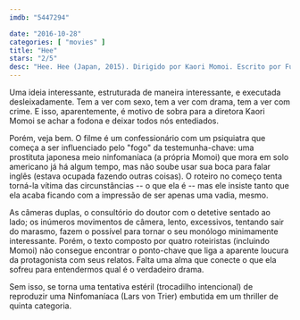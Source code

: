 ```yaml
---
imdb: "5447294"

date: "2016-10-28"
categories: [ "movies" ]
title: "Hee"
stars: "2/5"
desc: "Hee. Hee (Japan, 2015). Dirigido por Kaori Momoi. Escrito por Fuminori Nakamura, Miyuki Takahashi, Kaori Momoi, Daisuke Kamijô. Com Kaori Momoi (Azusa), Yûgo Sasô (Sanada), Ayako Fujitani (Mrs. Sanada), Brian Sturges (Detective), Janilee Svärdstål (Patient), Sarah Kei Brooks (Nurse), Melody Thi (Miku), Mimosa Pagkaliwangan (Yume), Chris Harrison (John)."
---
```

Uma ideia interessante, estruturada de maneira interessante, e executada desleixadamente. Tem a ver com sexo, tem a ver com drama, tem a ver com crime. E isso, aparentemente, é motivo de sobra para a diretora Kaori Momoi se achar a fodona e deixar todos nós entediados.

Porém, veja bem. O filme é um confessionário com um psiquiatra que começa a ser influenciado pelo "fogo" da testemunha-chave: uma prostituta japonesa meio ninfomaníaca (a própria Momoi) que mora em solo americano já há algum tempo, mas não soube usar sua boca para falar inglês (estava ocupada fazendo outras coisas). O roteiro no começo tenta torná-la vítima das circunstâncias -- o que ela é -- mas ele insiste tanto que ela acaba ficando com a impressão de ser apenas uma vadia, mesmo.

As câmeras duplas, o consultório do doutor com o detetive sentado ao lado; os inúmeros movimentos de câmera, lento, excessivos, tentando sair do marasmo, fazem o possível para tornar o seu monólogo minimamente interessante. Porém, o texto composto por quatro roteiristas (incluindo Momoi) não consegue encontrar o ponto-chave que liga a aparente loucura da protagonista com seus relatos. Falta uma alma que conecte o que ela sofreu para entendermos qual é o verdadeiro drama.

Sem isso, se torna uma tentativa estéril (trocadilho intencional) de reproduzir uma Ninfomaníaca (Lars von Trier) embutida em um thriller de quinta categoria.
